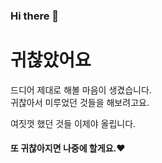 ### Hi there 👋

<!--
**Y-greatigr/Y-greatigr** is a ✨ _special_ ✨ repository because its `README.md` (this file) appears on your GitHub profile.

Here are some ideas to get you started:

- 🔭 I’m currently working on ...
- 🌱 I’m currently learning ...
- 👯 I’m looking to collaborate on ...
- 🤔 I’m looking for help with ...
- 💬 Ask me about ...
- 📫 How to reach me: ...
- 😄 Pronouns: ...
- ⚡ Fun fact: ...
-->

# 귀찮았어요

드디어 제대로 해볼 마음이 생겼습니다.  
귀찮아서 미루었던 것들을 해보려고요.
  
여짓껏 했던 것들 이제야 올립니다.  

#### 또 귀찮아지면 나중에 할게요.❤
